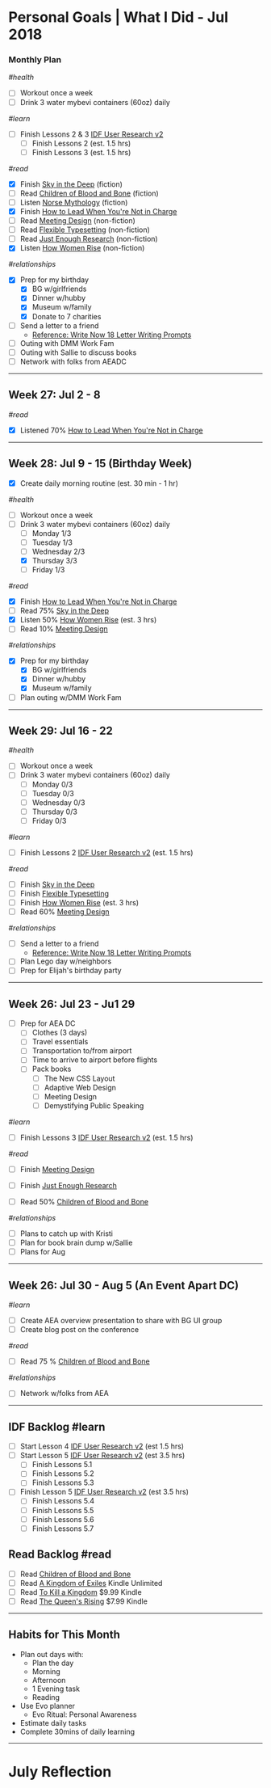 Personal Goals | What I Did - Jul 2018
==============

### Monthly Plan
_#health_
- [ ] Workout once a week
- [ ] Drink 3 water mybevi containers (60oz) daily

_#learn_
- [ ] Finish Lessons 2 & 3 [IDF User Research v2](https://github.com/candicodeit/personal-goals/projects/3)
  - [ ] Finish Lessons 2 (est. 1.5 hrs)
  - [ ] Finish Lessons 3 (est. 1.5 hrs)

_#read_
- [x] Finish [Sky in the Deep](https://www.goodreads.com/book/show/34726469-sky-in-the-deep1) (fiction)
- [ ] Read [Children of Blood and Bone](https://www.goodreads.com/book/show/34728667-children-of-blood-and-bone) (fiction)
- [ ] Listen [Norse Mythology](https://www.goodreads.com/book/show/37903770-norse-mythology) (fiction) 
- [x] Finish [How to Lead When You're Not in Charge](https://www.goodreads.com/book/show/33098700-how-to-lead-when-you-re-not-in-charge)
- [ ] Read [Meeting Design](https://www.goodreads.com/book/show/36687954-meeting-design) (non-fiction)
- [ ] Read [Flexible Typesetting](https://abookapart.com/products/flexible-typesetting) (non-fiction)
- [ ] Read [Just Enough Research](https://abookapart.com/products/just-enough-research) (non-fiction)
- [x] Listen [How Women Rise](https://www.goodreads.com/book/show/36204301-how-women-rise) (non-fiction)

_#relationships_
- [x] Prep for my birthday
  - [x] BG w/girlfriends
  - [x] Dinner w/hubby
  - [x] Museum w/family
  - [x] Donate to 7 charities 
- [ ] Send a letter to a friend
  - [Reference: Write Now 18 Letter Writing Prompts](https://www.littlegirldesigns.com/write-now-18-letter-writing-prompts/)
- [ ] Outing with DMM Work Fam
- [ ] Outing with Sallie to discuss books
- [ ] Network with folks from AEADC

---

## Week 27: Jul 2 - 8

_#read_
- [x] Listened 70% [How to Lead When You're Not in Charge](https://www.goodreads.com/book/show/33098700-how-to-lead-when-you-re-not-in-charge?from_search=true)
  
---

## Week 28: Jul 9 - 15 (Birthday Week)

- [x] Create daily morning routine (est. 30 min - 1 hr)

_#health_
- [ ] Workout once a week
- [ ] Drink 3 water mybevi containers (60oz) daily
  - [ ] Monday 1/3
  - [ ] Tuesday 1/3
  - [ ] Wednesday 2/3
  - [x] Thursday 3/3
  - [ ] Friday 1/3

_#read_
- [x] Finish [How to Lead When You're Not in Charge](https://www.goodreads.com/book/show/33098700-how-to-lead-when-you-re-not-in-charge)
- [ ] Read 75% [Sky in the Deep](https://www.goodreads.com/book/show/34726469-sky-in-the-deep1)
- [x] Listen 50% [How Women Rise](https://www.goodreads.com/book/show/36204301-how-women-rise) (est. 3 hrs) 
- [ ] Read 10% [Meeting Design](https://www.goodreads.com/book/show/36687954-meeting-design) 

_#relationships_
- [x] Prep for my birthday
  - [x] BG w/girlfriends
  - [x] Dinner w/hubby
  - [x] Museum w/family
- [ ] Plan outing w/DMM Work Fam 

---

## Week 29: Jul 16 - 22

_#health_
- [ ] Workout once a week
- [ ] Drink 3 water mybevi containers (60oz) daily
  - [ ] Monday 0/3
  - [ ] Tuesday 0/3
  - [ ] Wednesday 0/3
  - [ ] Thursday 0/3
  - [ ] Friday 0/3

_#learn_
- [ ] Finish Lessons 2 [IDF User Research v2](https://github.com/candicodeit/personal-goals/projects/3) (est. 1.5 hrs)

_#read_
- [ ] Finish [Sky in the Deep](https://www.goodreads.com/book/show/34726469-sky-in-the-deep1)
- [ ] Finish [Flexible Typesetting](https://abookapart.com/products/flexible-typesetting)
- [ ] Finish [How Women Rise](https://www.goodreads.com/book/show/36204301-how-women-rise) (est. 3 hrs)
- [ ] Read 60% [Meeting Design](https://www.goodreads.com/book/show/36687954-meeting-design) 

_#relationships_
- [ ] Send a letter to a friend
  - [Reference: Write Now 18 Letter Writing Prompts](https://www.littlegirldesigns.com/write-now-18-letter-writing-prompts/)
- [ ] Plan Lego day w/neighbors
- [ ] Prep for Elijah's birthday party

---

## Week 26: Jul 23 - Ju1 29

- [ ] Prep for AEA DC
  - [ ] Clothes (3 days)
  - [ ] Travel essentials
  - [ ] Transportation to/from airport
  - [ ] Time to arrive to airport before flights
  - [ ] Pack books 
    - [ ] The New CSS Layout
    - [ ] Adaptive Web Design
    - [ ] Meeting Design
    - [ ] Demystifying Public Speaking
     
_#learn_
- [ ] Finish Lessons 3 [IDF User Research v2](https://github.com/candicodeit/personal-goals/projects/3) (est. 1.5 hrs)

_#read_
- [ ] Finish [Meeting Design](https://www.goodreads.com/book/show/36687954-meeting-design) 
- [ ] Finish [Just Enough Research](https://abookapart.com/products/just-enough-research)
- [ ] Read 50% [Children of Blood and Bone](https://www.goodreads.com/book/show/34728667-children-of-blood-and-bone)


_#relationships_
- [ ] Plans to catch up with Kristi
- [ ] Plan for book brain dump w/Sallie
- [ ] Plans for Aug

---

## Week 26: Jul 30 - Aug 5 (An Event Apart DC)

_#learn_
- [ ] Create AEA overview presentation to share with BG UI group
- [ ] Create blog post on the conference

_#read_
- [ ] Read 75 % [Children of Blood and Bone](https://www.goodreads.com/book/show/34728667-children-of-blood-and-bone)

_#relationships_
- [ ] Network w/folks from AEA


---

## IDF Backlog #learn
- [ ] Start Lesson 4 [IDF User Research v2](https://github.com/candicodeit/personal-goals/projects/3) (est 1.5 hrs)
- [ ] Start Lesson 5 [IDF User Research v2](https://github.com/candicodeit/personal-goals/projects/3) (est 3.5 hrs)
  - [ ] Finish Lessons 5.1 
  - [ ] Finish Lessons 5.2
  - [ ] Finish Lessons 5.3
- [ ] Finish Lesson 5 [IDF User Research v2](https://github.com/candicodeit/personal-goals/projects/3) (est 3.5 hrs)
  - [ ] Finish Lessons 5.4 
  - [ ] Finish Lessons 5.5 
  - [ ] Finish Lessons 5.6
  - [ ] Finish Lessons 5.7
  
 ## Read Backlog #read
 - [ ] Read [Children of Blood and Bone](https://www.goodreads.com/book/show/34728667-children-of-blood-and-bone)
 - [ ] Read [A Kingdom of Exiles](https://www.goodreads.com/book/show/37584808-a-kingdom-of-exiles) Kindle Unlimited
 - [ ] Read [To Kill a Kingdom](https://www.goodreads.com/book/show/34499221-to-kill-a-kingdom) $9.99 Kindle
 - [ ] Read [The Queen's Rising](https://www.goodreads.com/book/show/35098412-the-queen-s-rising?from_search=true) $7.99 Kindle

---

## Habits for This Month
- Plan out days with: 
  - Plan the day
  - Morning
  - Afternoon
  - 1 Evening task
  - Reading
- Use Evo planner
  - Evo Ritual: Personal Awareness
- Estimate daily tasks
- Complete 30mins of daily learning

---


# July Reflection
